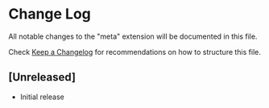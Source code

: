 # Change Log

All notable changes to the "meta" extension will be documented in this file.

Check [Keep a Changelog](http://keepachangelog.com/) for recommendations on how to structure this file.

## [Unreleased]

- Initial release